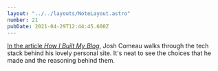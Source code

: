 ```yaml
---
layout: "../../layouts/NoteLayout.astro"
number: 21
pubDate: 2021-04-29T12:44:45.600Z
---
```


[In the article _How I Built My Blog_](https://www.joshwcomeau.com/blog/how-i-built-my-blog/), Josh Comeau walks through the tech stack behind his lovely personal site. It's neat to see the choices that he made and the reasoning behind them.
